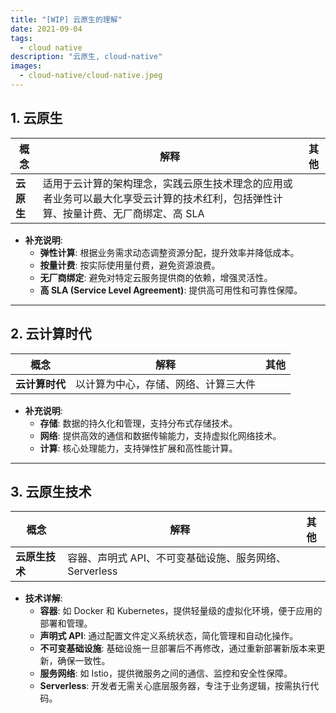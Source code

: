 ```yaml
---
title: "[WIP] 云原生的理解"
date: 2021-09-04
tags:
  - cloud native
description: "云原生, cloud-native"
images:
  - cloud-native/cloud-native.jpeg
---
```


## 1. 云原生

| 概念                    | 解释                                                                                                                               | 其他             |
| ----------------------- | ---------------------------------------------------------------------------------------------------------------------------------- | ---------------- |
| **云原生**              | 适用于云计算的架构理念，实践云原生技术理念的应用或者业务可以最大化享受云计算的技术红利，包括弹性计算、按量计费、无厂商绑定、高 SLA |                  |

- **补充说明**:  
  - **弹性计算**: 根据业务需求动态调整资源分配，提升效率并降低成本。  
  - **按量计费**: 按实际使用量付费，避免资源浪费。  
  - **无厂商绑定**: 避免对特定云服务提供商的依赖，增强灵活性。  
  - **高 SLA (Service Level Agreement)**: 提供高可用性和可靠性保障。

---

## 2. 云计算时代

| 概念                    | 解释                                                                                                                               | 其他             |
| ----------------------- | ---------------------------------------------------------------------------------------------------------------------------------- | ---------------- |
| **云计算时代**          | 以计算为中心，存储、网络、计算三大件                                                                                               |                  |

- **补充说明**:  
  - **存储**: 数据的持久化和管理，支持分布式存储技术。  
  - **网络**: 提供高效的通信和数据传输能力，支持虚拟化网络技术。  
  - **计算**: 核心处理能力，支持弹性扩展和高性能计算。

---

## 3. 云原生技术

| 概念                    | 解释                                                                                                                               | 其他             |
| ----------------------- | ---------------------------------------------------------------------------------------------------------------------------------- | ---------------- |
| **云原生技术**          | 容器、声明式 API、不可变基础设施、服务网络、Serverless                                                                             |                  |

- **技术详解**:  
  - **容器**: 如 Docker 和 Kubernetes，提供轻量级的虚拟化环境，便于应用的部署和管理。  
  - **声明式 API**: 通过配置文件定义系统状态，简化管理和自动化操作。  
  - **不可变基础设施**: 基础设施一旦部署后不再修改，通过重新部署新版本来更新，确保一致性。  
  - **服务网络**: 如 Istio，提供微服务之间的通信、监控和安全性保障。  
  - **Serverless**: 开发者无需关心底层服务器，专注于业务逻辑，按需执行代码。

<!-- {{< img src="cloud-arch.png" alt="cloud-arch" maxWidth="900px" caption="has circle" >}} -->
<!--
统一调度，统一资源池，统一Mesh/统一应用开发/统一云原生开源
三个领先： 容器、中间件、Serverless
三个制高点：OAM、安全容器、中间件

研发运维体系：
{{< img src="devops.png" alt="devops" maxWidth="900px" caption="has circle" >}}

运维效率：
应用Serverless化、后端服务Bass化，全托管、免运维
应用和基础设施解耦，中间件可一天升级
统一Fass平台，提升一倍研发效率

稳定性：
永远在线

成本：
大促应用0增成本
资源成本每年优化
上云0成本

可伸缩：
单元封闭配置分片、支撑100w/s的交易能力

可信原生

 -->
